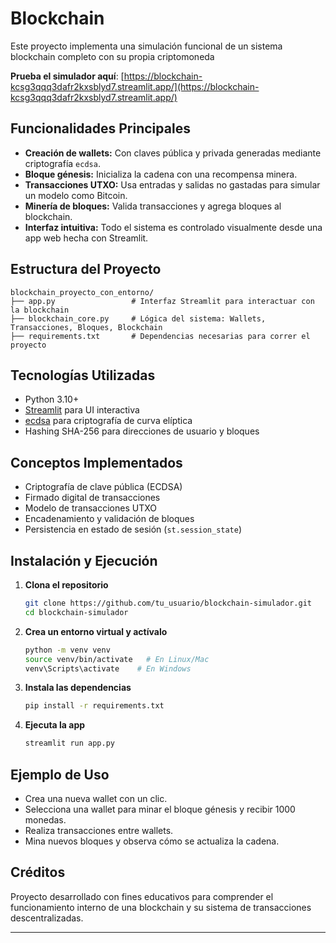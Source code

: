 # Blockchain
Este proyecto implementa una simulación funcional de un sistema blockchain completo con su propia criptomoneda

**Prueba el simulador aquí**: [https://blockchain-kcsg3qqq3dafr2kxsblyd7.streamlit.app/](https://blockchain-kcsg3qqq3dafr2kxsblyd7.streamlit.app/)

## Funcionalidades Principales

- **Creación de wallets:** Con claves pública y privada generadas mediante criptografía `ecdsa`.
- **Bloque génesis:** Inicializa la cadena con una recompensa minera.
- **Transacciones UTXO:** Usa entradas y salidas no gastadas para simular un modelo como Bitcoin.
- **Minería de bloques:** Valida transacciones y agrega bloques al blockchain.
- **Interfaz intuitiva:** Todo el sistema es controlado visualmente desde una app web hecha con Streamlit.

## Estructura del Proyecto

```
blockchain_proyecto_con_entorno/
├── app.py                 # Interfaz Streamlit para interactuar con la blockchain
├── blockchain_core.py     # Lógica del sistema: Wallets, Transacciones, Bloques, Blockchain
├── requirements.txt       # Dependencias necesarias para correr el proyecto
```

## Tecnologías Utilizadas

- Python 3.10+
- [Streamlit](https://streamlit.io) para UI interactiva
- [ecdsa](https://pypi.org/project/ecdsa/) para criptografía de curva elíptica
- Hashing SHA-256 para direcciones de usuario y bloques

## Conceptos Implementados

- Criptografía de clave pública (ECDSA)
- Firmado digital de transacciones
- Modelo de transacciones UTXO
- Encadenamiento y validación de bloques
- Persistencia en estado de sesión (`st.session_state`)

## Instalación y Ejecución

1. **Clona el repositorio**  
   ```bash
   git clone https://github.com/tu_usuario/blockchain-simulador.git
   cd blockchain-simulador
   ```

2. **Crea un entorno virtual y actívalo**  
   ```bash
   python -m venv venv
   source venv/bin/activate   # En Linux/Mac
   venv\Scripts\activate    # En Windows
   ```

3. **Instala las dependencias**  
   ```bash
   pip install -r requirements.txt
   ```

4. **Ejecuta la app**  
   ```bash
   streamlit run app.py
   ```

## Ejemplo de Uso

- Crea una nueva wallet con un clic.
- Selecciona una wallet para minar el bloque génesis y recibir 1000 monedas.
- Realiza transacciones entre wallets.
- Mina nuevos bloques y observa cómo se actualiza la cadena.

## Créditos

Proyecto desarrollado con fines educativos para comprender el funcionamiento interno de una blockchain y su sistema de transacciones descentralizadas.

---


